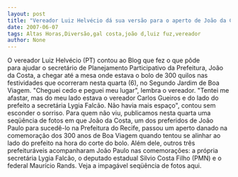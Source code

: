 ```yaml
---
layout: post
title: "Vereador Luiz Helvécio dá sua versão para o aperto de João da Costa na hora de cortar o bolo"
date: 2007-06-07
tags: Altas Horas,Diversão,gal costa,joão d,luiz fuz,vereador
author: None
---
```

O vereador Luiz Helv&eacute;cio (PT) contou ao Blog que fez o que p&ocirc;de para&nbsp;ajudar o secret&aacute;rio de Planejamento Participativo da Prefeitura, Jo&atilde;o da Costa, a chegar at&eacute; a mesa onde estava o bolo de 300 quilos nas festividades que ocorreram nesta quarta (6), no Segundo Jardim de Boa Viagem.
&quot;Cheguei cedo e peguei meu lugar&quot;, lembra o vereador.&nbsp;&quot;Tentei me afastar, mas do meu lado estava o vereador Carlos Gueiros&nbsp;e do lado do prefeito a secret&aacute;ria Lygia Falc&atilde;o. N&atilde;o havia mais espa&ccedil;o&quot;, contou sem esconder o sorriso.
Para quem n&atilde;o viu, publicamos nesta quarta uma seq&uuml;&ecirc;ncia de fotos em que Jo&atilde;o da Costa, um dos preferidos de Jo&atilde;o Paulo para suced&ecirc;-lo na Prefeitura do Recife, passou um aperto danado na comemora&ccedil;&atilde;o dos 300 anos de Boa Viagem quando tentou se alinhar ao lado do prefeito na hora do corte do bolo.
Al&eacute;m dele, outros tr&ecirc;s prefeitur&aacute;veis acompanharam Jo&atilde;o Paulo nas comemora&ccedil;&otilde;es: a pr&oacute;pria secret&aacute;ria Lygia Falc&atilde;o, o deputado estadual Silvio Costa Filho (PMN) e o federal Maur&iacute;cio Rands.
Veja a impag&aacute;vel seq&uuml;&ecirc;ncia de fotos aqui. 